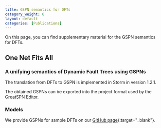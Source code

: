 ```yaml
---
title: GSPN semantics for DFTs
category_weight: 6
layout: default
categories: [Publications]
---
```


On this page, you can find supplementary material for the GSPN semantics for DFTs.

## One Net Fits All
### A unifying semantics of Dynamic Fault Trees using GSPNs

The translation from DFTs to GSPN is implemented in Storm in version 1.2.1.

The obtained GSPNs can be exported into the project format used by the [GreatSPN Editor](http://www.di.unito.it/~amparore/mc4cslta/editor.html).

### Models

We provide GSPNs for sample DFTs on our [GitHub page](https://github.com/moves-rwth/){:target="_blank"}.

